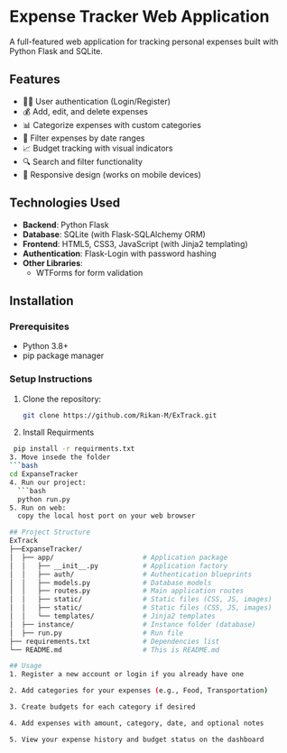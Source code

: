 # Expense Tracker Web Application



A full-featured web application for tracking personal expenses built with Python Flask and SQLite.

## Features

- 🧑‍💻 User authentication (Login/Register)
- 💰 Add, edit, and delete expenses
- 📊 Categorize expenses with custom categories
- 📅 Filter expenses by date ranges
- 📈 Budget tracking with visual indicators
- 🔍 Search and filter functionality
- 📱 Responsive design (works on mobile devices)

## Technologies Used

- **Backend**: Python Flask
- **Database**: SQLite (with Flask-SQLAlchemy ORM)
- **Frontend**: HTML5, CSS3, JavaScript (with Jinja2 templating)
- **Authentication**: Flask-Login with password hashing
- **Other Libraries**: 
  - WTForms for form validation

## Installation

### Prerequisites
- Python 3.8+
- pip package manager

### Setup Instructions

1. Clone the repository:
   ```bash
   git clone https://github.com/Rikan-M/ExTrack.git
2. Install Requirments
  ```bash
   pip install -r requirments.txt
3. Move insede the folder
  ```bash
  cd ExpanseTracker
4. Run our project:
    ```bash
    python run.py
5. Run on web:
    copy the local host port on your web browser

## Project Structure
ExTrack
├──ExpanseTracker/
│  ├── app/                      # Application package
│  │   ├── __init__.py           # Application factory
│  │   ├── auth/                 # Authentication blueprints
│  │   ├── models.py             # Database models
│  │   ├── routes.py             # Main application routes
│  │   ├── static/               # Static files (CSS, JS, images)
│  │   ├── static/               # Static files (CSS, JS, images)
│  │   └── templates/            # Jinja2 templates
│  ├── instance/                 # Instance folder (database)
│  ├── run.py                    # Run file
├── requirements.txt             # Dependencies list
└── README.md                    # This is README.md

## Usage
1. Register a new account or login if you already have one

2. Add categories for your expenses (e.g., Food, Transportation)

3. Create budgets for each category if desired

4. Add expenses with amount, category, date, and optional notes

5. View your expense history and budget status on the dashboard

